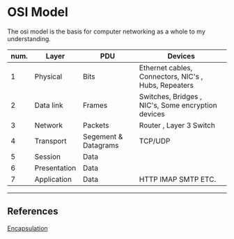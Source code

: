 # OSI Model

The osi model is the basis for computer networking as a whole to my understanding.


|num.| Layer | PDU | Devices |
|----|--------|----|------------|
|1   | Physical | Bits | Ethernet cables, Connectors, NIC's , Hubs, Repeaters|
|2   | Data link| Frames | Switches, Bridges , NIC's, Some encryption devices|
|3   | Network  | Packets| Router , Layer 3 Switch |
|4   | Transport | Segement & Datagrams | TCP/UDP |
|5  | Session  | Data   | | 
|6   | Presentation | Data | |
|7   | Application | Data  | HTTP IMAP SMTP ETC. |

----

## References 

[Encapsulation](https://github.com/Lethalz/LethalZet/tree/main/202109021329)


